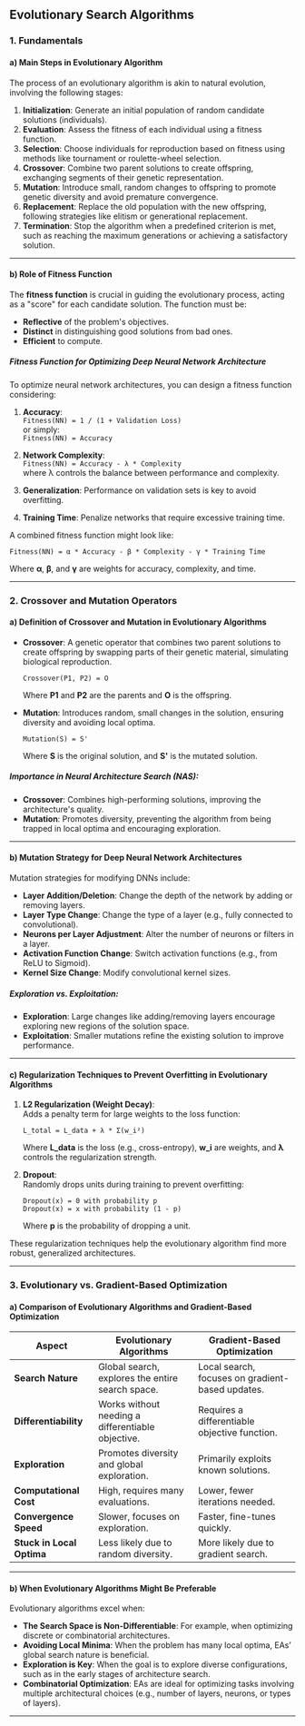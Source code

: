 ## **Evolutionary Search Algorithms** 

### **1. Fundamentals** 

#### **a) Main Steps in Evolutionary Algorithm** 

The process of an evolutionary algorithm is akin to natural evolution, involving the following stages:

1. **Initialization**: Generate an initial population of random candidate solutions (individuals).  
2. **Evaluation**: Assess the fitness of each individual using a fitness function.  
3. **Selection**: Choose individuals for reproduction based on fitness using methods like tournament or roulette-wheel selection.  
4. **Crossover**: Combine two parent solutions to create offspring, exchanging segments of their genetic representation.  
5. **Mutation**: Introduce small, random changes to offspring to promote genetic diversity and avoid premature convergence.  
6. **Replacement**: Replace the old population with the new offspring, following strategies like elitism or generational replacement.  
7. **Termination**: Stop the algorithm when a predefined criterion is met, such as reaching the maximum generations or achieving a satisfactory solution.  

---

#### **b) Role of Fitness Function** 

The **fitness function** is crucial in guiding the evolutionary process, acting as a "score" for each candidate solution. The function must be:

- **Reflective** of the problem's objectives.  
- **Distinct** in distinguishing good solutions from bad ones.  
- **Efficient** to compute.  

##### **Fitness Function for Optimizing Deep Neural Network Architecture**

To optimize neural network architectures, you can design a fitness function considering:

1. **Accuracy**:  
   `Fitness(NN) = 1 / (1 + Validation Loss)`  
   or simply:  
   `Fitness(NN) = Accuracy`  

2. **Network Complexity**:  
   `Fitness(NN) = Accuracy - λ * Complexity`  
   where λ controls the balance between performance and complexity.

3. **Generalization**: Performance on validation sets is key to avoid overfitting.  

4. **Training Time**: Penalize networks that require excessive training time.  

A combined fitness function might look like:  
```
Fitness(NN) = α * Accuracy - β * Complexity - γ * Training Time
```
Where **α**, **β**, and **γ** are weights for accuracy, complexity, and time.

---

### **2. Crossover and Mutation Operators** 

#### **a) Definition of Crossover and Mutation in Evolutionary Algorithms**  

- **Crossover**: A genetic operator that combines two parent solutions to create offspring by swapping parts of their genetic material, simulating biological reproduction.  
  ```
  Crossover(P1, P2) = O
  ```
  Where **P1** and **P2** are the parents and **O** is the offspring.

- **Mutation**: Introduces random, small changes in the solution, ensuring diversity and avoiding local optima.  
  ```
  Mutation(S) = S'
  ```
  Where **S** is the original solution, and **S'** is the mutated solution.

##### **Importance in Neural Architecture Search (NAS)**:  

- **Crossover**: Combines high-performing solutions, improving the architecture's quality.  
- **Mutation**: Promotes diversity, preventing the algorithm from being trapped in local optima and encouraging exploration.

---

#### **b) Mutation Strategy for Deep Neural Network Architectures**

Mutation strategies for modifying DNNs include:

- **Layer Addition/Deletion**: Change the depth of the network by adding or removing layers.  
- **Layer Type Change**: Change the type of a layer (e.g., fully connected to convolutional).  
- **Neurons per Layer Adjustment**: Alter the number of neurons or filters in a layer.  
- **Activation Function Change**: Switch activation functions (e.g., from ReLU to Sigmoid).  
- **Kernel Size Change**: Modify convolutional kernel sizes.  

##### **Exploration vs. Exploitation**:

- **Exploration**: Large changes like adding/removing layers encourage exploring new regions of the solution space.  
- **Exploitation**: Smaller mutations refine the existing solution to improve performance.

---

#### **c) Regularization Techniques to Prevent Overfitting in Evolutionary Algorithms**

1. **L2 Regularization (Weight Decay)**:  
   Adds a penalty term for large weights to the loss function:  
   ```
   L_total = L_data + λ * Σ(w_i²)
   ```
   Where **L_data** is the loss (e.g., cross-entropy), **w_i** are weights, and **λ** controls the regularization strength.

2. **Dropout**:  
   Randomly drops units during training to prevent overfitting:  
   ```
   Dropout(x) = 0 with probability p  
   Dropout(x) = x with probability (1 - p)
   ```
   Where **p** is the probability of dropping a unit.

These regularization techniques help the evolutionary algorithm find more robust, generalized architectures.

---

### **3. Evolutionary vs. Gradient-Based Optimization** 

#### **a) Comparison of Evolutionary Algorithms and Gradient-Based Optimization** 

| **Aspect**                | **Evolutionary Algorithms**                               | **Gradient-Based Optimization**                 |
|---------------------------|-----------------------------------------------------------|-------------------------------------------------|
| **Search Nature**          | Global search, explores the entire search space.         | Local search, focuses on gradient-based updates.|
| **Differentiability**      | Works without needing a differentiable objective.        | Requires a differentiable objective function.   |
| **Exploration**            | Promotes diversity and global exploration.               | Primarily exploits known solutions.            |
| **Computational Cost**     | High, requires many evaluations.                         | Lower, fewer iterations needed.                |
| **Convergence Speed**      | Slower, focuses on exploration.                          | Faster, fine-tunes quickly.                    |
| **Stuck in Local Optima**  | Less likely due to random diversity.                     | More likely due to gradient search.            |

---

#### **b) When Evolutionary Algorithms Might Be Preferable**

Evolutionary algorithms excel when:

- **The Search Space is Non-Differentiable**: For example, when optimizing discrete or combinatorial architectures.  
- **Avoiding Local Minima**: When the problem has many local optima, EAs’ global search nature is beneficial.  
- **Exploration is Key**: When the goal is to explore diverse configurations, such as in the early stages of architecture search.  
- **Combinatorial Optimization**: EAs are ideal for optimizing tasks involving multiple architectural choices (e.g., number of layers, neurons, or types of layers).

---